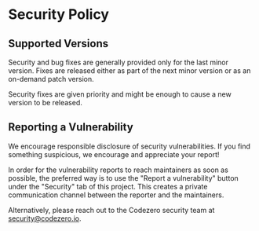 # Security Policy

## Supported Versions

Security and bug fixes are generally provided only for the last minor version. Fixes are released either as part of the next minor version or as an on-demand patch version.

Security fixes are given priority and might be enough to cause a new version to be released.

## Reporting a Vulnerability

We encourage responsible disclosure of security vulnerabilities. If you find something suspicious, we encourage and appreciate your report!

In order for the vulnerability reports to reach maintainers as soon as possible, the preferred way is to use the "Report a vulnerability" button under the "Security" tab of this project.
This creates a private communication channel between the reporter and the maintainers.

Alternatively, please reach out to the Codezero security team at [security@codezero.io](mailto:security@codezero.io).
